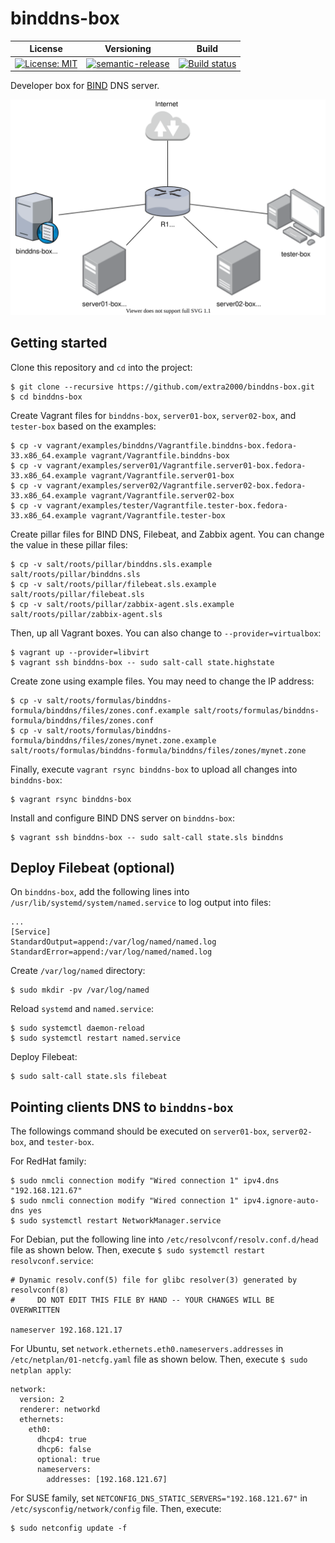# binddns-box

| License | Versioning | Build |
| ------- | ---------- | ----- |
| [![License: MIT](https://img.shields.io/badge/License-MIT-yellow.svg)](https://opensource.org/licenses/MIT) | [![semantic-release](https://img.shields.io/badge/%20%20%F0%9F%93%A6%F0%9F%9A%80-semantic--release-e10079.svg)](https://github.com/semantic-release/semantic-release) | [![Build status](https://ci.appveyor.com/api/projects/status/drq2870h10wn4ms7/branch/master?svg=true)](https://ci.appveyor.com/project/nikAizuddin/binddns-box/branch/master) |

Developer box for [BIND](https://www.isc.org/bind/) DNS server.

![deployment](docs/resources/deployment.svg)


## Getting started

Clone this repository and `cd` into the project:
```
$ git clone --recursive https://github.com/extra2000/binddns-box.git
$ cd binddns-box
```

Create Vagrant files for `binddns-box`, `server01-box`, `server02-box`, and `tester-box` based on the examples:
```
$ cp -v vagrant/examples/binddns/Vagrantfile.binddns-box.fedora-33.x86_64.example vagrant/Vagrantfile.binddns-box
$ cp -v vagrant/examples/server01/Vagrantfile.server01-box.fedora-33.x86_64.example vagrant/Vagrantfile.server01-box
$ cp -v vagrant/examples/server02/Vagrantfile.server02-box.fedora-33.x86_64.example vagrant/Vagrantfile.server02-box
$ cp -v vagrant/examples/tester/Vagrantfile.tester-box.fedora-33.x86_64.example vagrant/Vagrantfile.tester-box
```

Create pillar files for BIND DNS, Filebeat, and Zabbix agent. You can change the value in these pillar files:
```
$ cp -v salt/roots/pillar/binddns.sls.example salt/roots/pillar/binddns.sls
$ cp -v salt/roots/pillar/filebeat.sls.example salt/roots/pillar/filebeat.sls
$ cp -v salt/roots/pillar/zabbix-agent.sls.example salt/roots/pillar/zabbix-agent.sls
```

Then, up all Vagrant boxes. You can also change to `--provider=virtualbox`:
```
$ vagrant up --provider=libvirt
$ vagrant ssh binddns-box -- sudo salt-call state.highstate
```

Create zone using example files. You may need to change the IP address:
```
$ cp -v salt/roots/formulas/binddns-formula/binddns/files/zones.conf.example salt/roots/formulas/binddns-formula/binddns/files/zones.conf
$ cp -v salt/roots/formulas/binddns-formula/binddns/files/zones/mynet.zone.example salt/roots/formulas/binddns-formula/binddns/files/zones/mynet.zone
```

Finally, execute `vagrant rsync binddns-box` to upload all changes into `binddns-box`:
```
$ vagrant rsync binddns-box
```

Install and configure BIND DNS server on `binddns-box`:
```
$ vagrant ssh binddns-box -- sudo salt-call state.sls binddns
```


## Deploy Filebeat (optional)

On `binddns-box`, add the following lines into `/usr/lib/systemd/system/named.service` to log output into files:
```
...
[Service]
StandardOutput=append:/var/log/named/named.log
StandardError=append:/var/log/named/named.log
```

Create `/var/log/named` directory:
```
$ sudo mkdir -pv /var/log/named
```

Reload `systemd` and `named.service`:
```
$ sudo systemctl daemon-reload
$ sudo systemctl restart named.service
```

Deploy Filebeat:
```
$ sudo salt-call state.sls filebeat
```


## Pointing clients DNS to `binddns-box`

The followings command should be executed on `server01-box`, `server02-box`, and `tester-box`.

For RedHat family:
```
$ sudo nmcli connection modify "Wired connection 1" ipv4.dns "192.168.121.67"
$ sudo nmcli connection modify "Wired connection 1" ipv4.ignore-auto-dns yes
$ sudo systemctl restart NetworkManager.service
```

For Debian, put the following line into `/etc/resolvconf/resolv.conf.d/head` file as shown below. Then, execute `$ sudo systemctl restart resolvconf.service`:
```
# Dynamic resolv.conf(5) file for glibc resolver(3) generated by resolvconf(8)
#     DO NOT EDIT THIS FILE BY HAND -- YOUR CHANGES WILL BE OVERWRITTEN

nameserver 192.168.121.17
```

For Ubuntu, set `network.ethernets.eth0.nameservers.addresses` in `/etc/netplan/01-netcfg.yaml` file as shown below. Then, execute `$ sudo netplan apply`:
```
network:
  version: 2
  renderer: networkd
  ethernets:
    eth0:
      dhcp4: true
      dhcp6: false
      optional: true
      nameservers:
        addresses: [192.168.121.67]
```

For SUSE family, set `NETCONFIG_DNS_STATIC_SERVERS="192.168.121.67"` in `/etc/sysconfig/network/config` file. Then, execute:
```
$ sudo netconfig update -f
```
